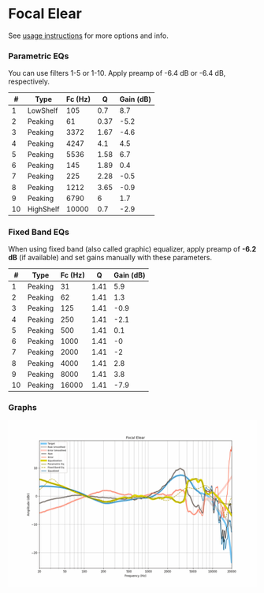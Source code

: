 # Focal Elear
See [usage instructions](https://github.com/jaakkopasanen/AutoEq#usage) for more options and info.

### Parametric EQs
You can use filters 1-5 or 1-10. Apply preamp of -6.4 dB or -6.4 dB, respectively.

|   # | Type      |   Fc (Hz) |    Q |   Gain (dB) |
|-----|-----------|-----------|------|-------------|
|   1 | LowShelf  |       105 | 0.7  |         8.7 |
|   2 | Peaking   |        61 | 0.37 |        -5.2 |
|   3 | Peaking   |      3372 | 1.67 |        -4.6 |
|   4 | Peaking   |      4247 | 4.1  |         4.5 |
|   5 | Peaking   |      5536 | 1.58 |         6.7 |
|   6 | Peaking   |       145 | 1.89 |         0.4 |
|   7 | Peaking   |       225 | 2.28 |        -0.5 |
|   8 | Peaking   |      1212 | 3.65 |        -0.9 |
|   9 | Peaking   |      6790 | 6    |         1.7 |
|  10 | HighShelf |     10000 | 0.7  |        -2.9 |

### Fixed Band EQs
When using fixed band (also called graphic) equalizer, apply preamp of **-6.2 dB** (if available) and set gains manually with these parameters.

|   # | Type    |   Fc (Hz) |    Q |   Gain (dB) |
|-----|---------|-----------|------|-------------|
|   1 | Peaking |        31 | 1.41 |         5.9 |
|   2 | Peaking |        62 | 1.41 |         1.3 |
|   3 | Peaking |       125 | 1.41 |        -0.9 |
|   4 | Peaking |       250 | 1.41 |        -2.1 |
|   5 | Peaking |       500 | 1.41 |         0.1 |
|   6 | Peaking |      1000 | 1.41 |        -0   |
|   7 | Peaking |      2000 | 1.41 |        -2   |
|   8 | Peaking |      4000 | 1.41 |         2.8 |
|   9 | Peaking |      8000 | 1.41 |         3.8 |
|  10 | Peaking |     16000 | 1.41 |        -7.9 |

### Graphs
![](./Focal%20Elear.png)
